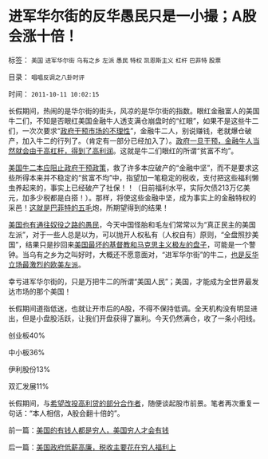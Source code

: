 # 进军华尔街的反华愚民只是一小撮；A股会涨十倍！

标签： `美国` `进军华尔街` `乌有之乡` `左派` `愚民` `特权` `凯恩斯主义` `杠杆` `巴菲特` `股票` 

目录： `唱唱反调之八卦时评`

时间： `2011-10-11 10:02:15`

长假期间，热闹的是华尔街的街头，风凉的是华尔街的指数。眼红金融富人的美国牛二们，不知是否眼红美国金融牛人透支满仓崩盘时的“红眼”，如果不是这些牛二们，一次次要求“[政府干预市场的不理性](../../../2011/4/28/打压小盘股，成功制造了股灾.md)”，金融牛二人，别说赚钱，老就爆仓破产，加入牛二的行列了。（肯定有一部分已经加入了）。[政府一旦干预，金融牛人当然就会由于高杠杆，得到了高利润](../../../2011/6/23/为什么次贷危机有高杠杆？麦道夫和垃圾债券是高利贷吗？.md)。这就是牛二们眼红的所谓“贫富不均”。

[美国牛二本应阻止政府干预政策](../../../2011/6/20/管理层应反思为“A股机构化”而妖魔化散户.md)，救了许多本应破产的“金融中坚”，而不是要求这些所得本来并不稳定的“贫富不均”中，指望加一笔稳定的税收，支付把这些福利懒虫养起来的，事实上已经破产了社保！！（目前福利水平，实际欠债213万亿美元，加多少税都是白搭！）。那样，将使这些金融中坚，成为事实上的金融特权的采邑！[这就是巴菲特的五毛](../../../2011/8/24/巴菲特“向我开炮”当五毛,华尔街奴役全世界.md)炮，所期望得到的结果！

[美国也有通往奴役之路的愚民](../../../2010/1/25/弗里德曼和哈耶克批判的是中国的右派.md)，今天中国怪胎和毛左们常常以为“真正民主的美国左派”，对于一些人总是以为，可以抛开人权私有（人权自有）原则，“全盘照抄美国”，结果只是抄回来[美国最坏的基督教和马克思主义极左的盘子](../../../2011/10/5/基督教干扰了美式民主的渐进过程.md)，可能是一个警钟。当乌有之乡为之叫好时，大概还不愿意面对，“进军华尔街”的牛二，[也是反华立场最激烈的欧美左派](../../../2009/11/3/欧美反华人权卫士都是些什么人？.md)。

幸亏进军华尔街的，只是万把牛二的所谓“美国人民”；美国，才能成为全世界最发达市场的那个美国！

长假期间道指低迷，也就让开市后的A股，不得不保持低调。全天机构没有明显进出，但是小盘股活跃，让我们开盘获得了赢利。今天仍然满仓，收了一条小阳线。

创业板40%

中小板36%

伊利股份13%

双汇发展11%

长假期间，与[希望改投高利贷的部分合作者](../../../2011/10/9/300-年率的高利贷小意思！300-的利润小意思！.md)，随便谈起股市前景。笔者再次重复一句话：“本人相信，A股会翻十倍的”。



前一篇：[美国的有钱人都是穷人，美国穷人才会有钱](../../../2011/10/10/美国的有钱人都是穷人，美国穷人才会有钱.md)

后一篇：[美国政府低薪高廉，税收主要花在穷人福利上](../../../2011/10/11/美国政府低薪高廉，税收主要花在穷人福利上.md)